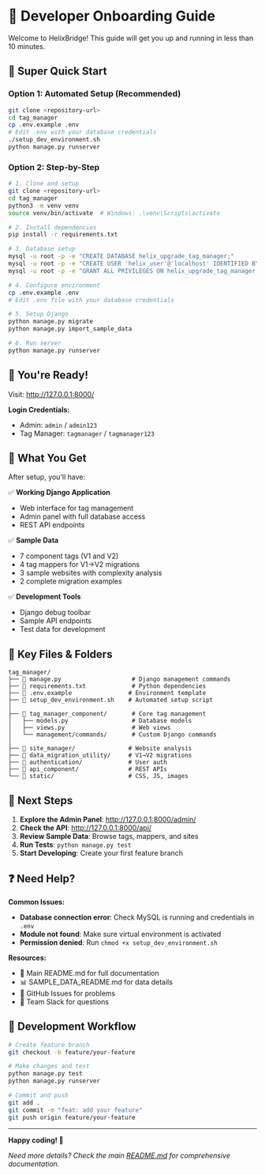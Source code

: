 # 🎯 Developer Onboarding Guide

Welcome to HelixBridge! This guide will get you up and running in less than 10 minutes.

## 🚀 Super Quick Start

### Option 1: Automated Setup (Recommended)
```bash
git clone <repository-url>
cd tag_manager
cp .env.example .env
# Edit .env with your database credentials
./setup_dev_environment.sh
python manage.py runserver
```

### Option 2: Step-by-Step
```bash
# 1. Clone and setup
git clone <repository-url>
cd tag_manager
python3 -m venv venv
source venv/bin/activate  # Windows: .\venv\Scripts\activate

# 2. Install dependencies
pip install -r requirements.txt

# 3. Database setup
mysql -u root -p -e "CREATE DATABASE helix_upgrade_tag_manager;"
mysql -u root -p -e "CREATE USER 'helix_user'@'localhost' IDENTIFIED BY 'password123';"
mysql -u root -p -e "GRANT ALL PRIVILEGES ON helix_upgrade_tag_manager.* TO 'helix_user'@'localhost';"

# 4. Configure environment
cp .env.example .env
# Edit .env file with your database credentials

# 5. Setup Django
python manage.py migrate
python manage.py import_sample_data

# 6. Run server
python manage.py runserver
```

## 🎉 You're Ready!

Visit: http://127.0.0.1:8000/

**Login Credentials:**
- Admin: `admin` / `admin123`
- Tag Manager: `tagmanager` / `tagmanager123`

## 🔧 What You Get

After setup, you'll have:

✅ **Working Django Application**
- Web interface for tag management
- Admin panel with full database access
- REST API endpoints

✅ **Sample Data**
- 7 component tags (V1 and V2)
- 4 tag mappers for V1→V2 migrations  
- 3 sample websites with complexity analysis
- 2 complete migration examples

✅ **Development Tools**
- Django debug toolbar
- Sample API endpoints
- Test data for development

## 📁 Key Files & Folders

```
tag_manager/
├── 📄 manage.py                    # Django management commands
├── 📄 requirements.txt             # Python dependencies
├── 📄 .env.example                # Environment template
├── 📄 setup_dev_environment.sh    # Automated setup script
│
├── 📁 tag_manager_component/       # Core tag management
│   ├── models.py                  # Database models
│   ├── views.py                   # Web views
│   └── management/commands/       # Custom Django commands
│
├── 📁 site_manager/               # Website analysis
├── 📁 data_migration_utility/     # V1→V2 migrations
├── 📁 authentication/             # User auth
├── 📁 api_component/              # REST APIs
└── 📁 static/                     # CSS, JS, images
```

## 🚦 Next Steps

1. **Explore the Admin Panel**: http://127.0.0.1:8000/admin/
2. **Check the API**: http://127.0.0.1:8000/api/
3. **Review Sample Data**: Browse tags, mappers, and sites
4. **Run Tests**: `python manage.py test`
5. **Start Developing**: Create your first feature branch

## ❓ Need Help?

**Common Issues:**
- **Database connection error**: Check MySQL is running and credentials in `.env`
- **Module not found**: Make sure virtual environment is activated
- **Permission denied**: Run `chmod +x setup_dev_environment.sh`

**Resources:**
- 📖 Main README.md for full documentation
- 📊 SAMPLE_DATA_README.md for data details
- 🐛 GitHub Issues for problems
- 💬 Team Slack for questions

## 🎯 Development Workflow

```bash
# Create feature branch
git checkout -b feature/your-feature

# Make changes and test
python manage.py test
python manage.py runserver

# Commit and push
git add .
git commit -m "feat: add your feature"
git push origin feature/your-feature
```

---

**Happy coding! 🚀**

*Need more details? Check the main [README.md](./README.md) for comprehensive documentation.*
